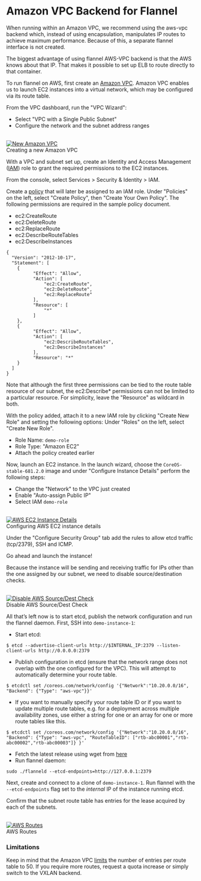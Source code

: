# Amazon VPC Backend for Flannel

When running within an Amazon VPC, we recommend using the aws-vpc backend which, instead of using encapsulation, manipulates IP routes to achieve maximum performance. Because of this, a separate flannel interface is not created.

The biggest advantage of using flannel AWS-VPC backend is that the AWS knows about that IP. That makes it possible to set up ELB to route directly to that container.

To run flannel on AWS, first create an [Amazon VPC](http://aws.amazon.com/vpc/).
Amazon VPC enables us to launch EC2 instances into a virtual network, which may be configured via its route table.

From the VPC dashboard, run the "VPC Wizard":

- Select "VPC with a Single Public Subnet"
- Configure the network and the subnet address ranges

<br/>
<div class="row">
  <div class="col-lg-10 col-lg-offset-1 col-md-10 col-md-offset-1 col-sm-12 col-xs-12 co-m-screenshot">
    <a href="img/aws-vpc.png">
      <img src="img/aws-vpc.png" alt="New Amazon VPC" />
    </a>
  </div>
</div>
<div class="caption">Creating a new Amazon VPC</div>

With a VPC and subnet set up, create an Identity and Access Management ([IAM](http://aws.amazon.com/iam/)) role to grant the required permissions to the EC2 instances.

From the console, select Services > Security & Identity > IAM.

Create a [policy](http://docs.aws.amazon.com/IAM/latest/UserGuide/policies_overview.html) that will later be assigned to an IAM role.
Under "Policies" on the left, select "Create Policy", then "Create Your Own Policy".
The following permissions are required in the sample policy document.

- ec2:CreateRoute
- ec2:DeleteRoute
- ec2:ReplaceRoute
- ec2:DescribeRouteTables
- ec2:DescribeInstances

```
{
  "Version": "2012-10-17",
  "Statement": [
    {
          "Effect": "Allow",
          "Action": [
              "ec2:CreateRoute",
              "ec2:DeleteRoute",
              "ec2:ReplaceRoute"
          ],
          "Resource": [
              "*"
          ]
    },
    {
          "Effect": "Allow",
          "Action": [
              "ec2:DescribeRouteTables",
              "ec2:DescribeInstances"
          ],
          "Resource": "*"
    }
  ]
}
```

Note that although the first three permissions can be tied to the route table resource of our subnet, the ec2:Describe\* permissions can not be limited to a particular resource.
For simplicity, leave the "Resource" as wildcard in both.

With the policy added, attach it to a new IAM role by clicking "Create New Role" and setting the following options:
Under "Roles" on the left, select "Create New Role".

- Role Name: `demo-role`
- Role Type: "Amazon EC2"
- Attach the policy  created earlier

Now, launch an EC2 instance.
In the launch wizard, choose the `CoreOS-stable-681.2.0` image and under "Configure Instance Details" perform the following steps:

- Change the "Network" to the VPC just created
- Enable "Auto-assign Public IP"
- Select IAM `demo-role`

<br/>
<div class="row">
  <div class="col-lg-10 col-lg-offset-1 col-md-10 col-md-offset-1 col-sm-12 col-xs-12 co-m-screenshot">
    <a href="img/aws-instance-configuration.png" class="co-m-screenshot">
      <img src="img/aws-instance-configuration.png" alt="AWS EC2 Instance Details" />
    </a>
  </div>
</div>
<div class="caption">Configuring AWS EC2 instance details</div>

Under the "Configure Security Group" tab add the rules to allow etcd traffic (tcp/2379), SSH and ICMP.

Go ahead and launch the instance!

Because the instance will be sending and receiving traffic for IPs other than the one assigned by our subnet, we need to disable source/destination checks.

<br/>
<div class="row">
  <div class="col-lg-10 col-lg-offset-1 col-md-10 col-md-offset-1 col-sm-12 col-xs-12 co-m-screenshot">
    <a href="img/aws-src-dst-check.png" class="co-m-screenshot">
      <img src="img/aws-src-dst-check.png" alt="Disable AWS Source/Dest Check" />
    </a>
  </div>
</div>
<div class="caption">Disable AWS Source/Dest Check</div>

All that’s left now is to start etcd, publish the network configuration and run the flannel daemon.
First, SSH into `demo-instance-1`:

- Start etcd:

```
$ etcd --advertise-client-urls http://$INTERNAL_IP:2379 --listen-client-urls http://0.0.0.0:2379
```
- Publish configuration in etcd (ensure that the network range does not overlap with the one configured for the VPC).  This will
  attempt to automatically determine your route table.

```
$ etcdctl set /coreos.com/network/config '{"Network":"10.20.0.0/16", "Backend": {"Type": "aws-vpc"}}'
```

- If you want to manually specify your route table ID or if you want to update multiple route tables, e.g. for a deployment across multiple availability zones, use either a string for one or an array for one or more route tables like this.

```
$ etcdctl set /coreos.com/network/config '{"Network":"10.20.0.0/16", "Backend": {"Type": "aws-vpc", "RouteTableID": ["rtb-abc00001","rtb-abc00002","rtb-abc00003"]} }'
```


- Fetch the latest release using wget from [here](https://github.com/flannel-io/flannel/releases/download/v0.8.0/flannel-v0.8.0-linux-amd64.tar.gz)
- Run flannel daemon:

```
sudo ./flanneld --etcd-endpoints=http://127.0.0.1:2379
```

Next, create and connect to a clone of `demo-instance-1`.
Run flannel with the `--etcd-endpoints` flag set to the *internal* IP of the instance running etcd.

Confirm that the subnet route table has entries for the lease acquired by each of the subnets.

<br/>
<div class="row">
  <div class="col-lg-10 col-lg-offset-1 col-md-10 col-md-offset-1 col-sm-12 col-xs-12 co-m-screenshot">
    <a href="img/aws-routes.png" class="co-m-screenshot">
      <img src="img/aws-routes.png" alt="AWS Routes" />
    </a>
  </div>
</div>
<div class="caption">AWS Routes</div>

### Limitations

Keep in mind that the Amazon VPC [limits](http://docs.aws.amazon.com/AmazonVPC/latest/UserGuide/VPC_Appendix_Limits.html) the number of entries per route table to 50. If you require more routes, request a quota increase or simply switch to the VXLAN backend.
